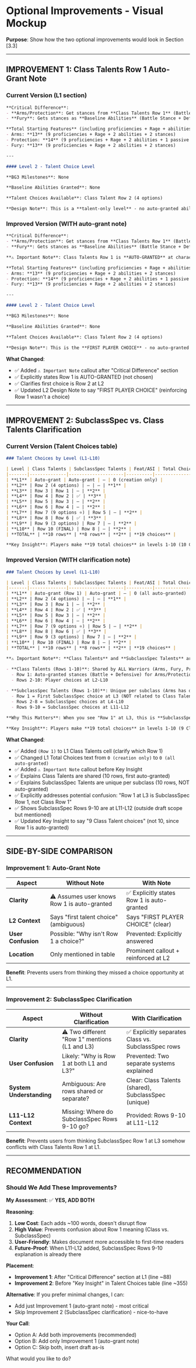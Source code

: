 # Optional Improvements - Visual Mockup

**Purpose**: Show how the two optional improvements would look in Section [3.3]

---

## IMPROVEMENT 1: Class Talents Row 1 Auto-Grant Note

### Current Version (L1 section)

```markdown
**Critical Difference**: 
- **Arms/Protection**: Get stances from **Class Talents Row 1** (Battle Stance + Defensive Stance, auto-granted)
- **Fury**: Gets stances as **Baseline Abilities** (Battle Stance + Defensive Stance, part of subclass identity)

**Total Starting Features** (including proficiencies + Rage + abilities):
- Arms: **13** (9 proficiencies + Rage + 2 abilities + 2 stances)
- Protection: **14** (9 proficiencies + Rage + 2 abilities + 1 passive + 2 stances)
- Fury: **13** (9 proficiencies + Rage + 2 abilities + 2 stances)

---

#### Level 2 - Talent Choice Level

**BG3 Milestones**: None

**Baseline Abilities Granted**: None

**Talent Choices Available**: Class Talent Row 2 (4 options)

**Design Note**: This is a **talent-only level** - no auto-granted abilities, but players make their first talent choice from Row 2 (Fast Footwork | War Machine | Leeching Strikes | Intervene).
```

### Improved Version (WITH auto-grant note)

```markdown
**Critical Difference**: 
- **Arms/Protection**: Get stances from **Class Talents Row 1** (Battle Stance + Defensive Stance, auto-granted)
- **Fury**: Gets stances as **Baseline Abilities** (Battle Stance + Defensive Stance, part of subclass identity)

**⚠️ Important Note**: Class Talents Row 1 is **AUTO-GRANTED** at character creation (not a player choice). The stances (Battle Stance + Defensive Stance) are given automatically for Arms/Protection. First player choice is Class Talents Row 2 at Level 2.

**Total Starting Features** (including proficiencies + Rage + abilities):
- Arms: **13** (9 proficiencies + Rage + 2 abilities + 2 stances)
- Protection: **14** (9 proficiencies + Rage + 2 abilities + 1 passive + 2 stances)
- Fury: **13** (9 proficiencies + Rage + 2 abilities + 2 stances)

---

#### Level 2 - Talent Choice Level

**BG3 Milestones**: None

**Baseline Abilities Granted**: None

**Talent Choices Available**: Class Talent Row 2 (4 options)

**Design Note**: This is the **FIRST PLAYER CHOICE** - no auto-granted abilities, but players pick 1 talent from Row 2 (Fast Footwork | War Machine | Leeching Strikes | Intervene). Class Talents Row 1 was already auto-granted at L1.
```

**What Changed**:
- ✅ Added `⚠️ Important Note` callout after "Critical Difference" section
- ✅ Explicitly states Row 1 is AUTO-GRANTED (not chosen)
- ✅ Clarifies first choice is Row 2 at L2
- ✅ Updated L2 Design Note to say "FIRST PLAYER CHOICE" (reinforcing Row 1 wasn't a choice)

---

## IMPROVEMENT 2: SubclassSpec vs. Class Talents Clarification

### Current Version (Talent Choices table)

```markdown
### Talent Choices by Level (L1-L10)

| Level | Class Talents | SubclassSpec Talents | Feat/ASI | Total Choices |
|-------|--------------|---------------------|----------|---------------|
| **L1** | Auto-grant | Auto-grant | — | 0 (creation only) |
| **L2** | Row 2 (4 options) | — | — | **1** |
| **L3** | Row 3 | Row 1 | — | **2** |
| **L4** | Row 4 | Row 2 | ✅ | **3** |
| **L5** | Row 5 | Row 3 | — | **2** |
| **L6** | Row 6 | Row 4 | — | **2** |
| **L7** | Row 7 (9 options ⭐) | Row 5 | — | **2** |
| **L8** | Row 8 | Row 6 | ✅ | **3** |
| **L9** | Row 9 (3 options) | Row 7 | — | **2** |
| **L10** | Row 10 (FINAL) | Row 8 | — | **2** |
| **TOTAL** | **10 rows** | **8 rows** | **2** | **19 choices** |

**Key Insight**: Players make **19 total choices** in levels 1-10 (10 Class Talents + 8 SubclassSpec Talents + 1 Feat at L4/L8 each). This is EXCLUDING hero talent choices at L13-20.
```

### Improved Version (WITH clarification note)

```markdown
### Talent Choices by Level (L1-L10)

| Level | Class Talents | SubclassSpec Talents | Feat/ASI | Total Choices |
|-------|--------------|---------------------|----------|---------------|
| **L1** | Auto-grant (Row 1) | Auto-grant | — | 0 (all auto-granted) |
| **L2** | Row 2 (4 options) | — | — | **1** |
| **L3** | Row 3 | Row 1 | — | **2** |
| **L4** | Row 4 | Row 2 | ✅ | **3** |
| **L5** | Row 5 | Row 3 | — | **2** |
| **L6** | Row 6 | Row 4 | — | **2** |
| **L7** | Row 7 (9 options ⭐) | Row 5 | — | **2** |
| **L8** | Row 8 | Row 6 | ✅ | **3** |
| **L9** | Row 9 (3 options) | Row 7 | — | **2** |
| **L10** | Row 10 (FINAL) | Row 8 | — | **2** |
| **TOTAL** | **10 rows** | **8 rows** | **2** | **19 choices** |

**⚠️ Important Note**: **Class Talents** and **SubclassSpec Talents** are TWO SEPARATE SYSTEMS with their own Row numbering:

- **Class Talents (Rows 1-10)**: Shared by ALL Warriors (Arms, Fury, Protection)
  - Row 1: Auto-granted stances (Battle + Defensive) for Arms/Protection at L1
  - Rows 2-10: Player choices at L2-L10
  
- **SubclassSpec Talents (Rows 1-10)**: Unique per subclass (Arms has different choices than Fury/Protection)
  - Row 1 = First SubclassSpec choice at L3 (NOT related to Class Talents Row 1)
  - Rows 2-8 = SubclassSpec choices at L4-L10
  - Rows 9-10 = SubclassSpec choices at L11-L12

**Why This Matters**: When you see "Row 1" at L3, this is **SubclassSpec Talent Row 1** (your first subclass-specific choice), NOT Class Talents Row 1 (which was already auto-granted at L1).

**Key Insight**: Players make **19 total choices** in levels 1-10 (9 Class Talent choices + 8 SubclassSpec Talent choices + 2 Feats). This is EXCLUDING hero talent choices at L13-20.
```

**What Changed**:
- ✅ Added `(Row 1)` to L1 Class Talents cell (clarify which Row 1)
- ✅ Changed L1 Total Choices text from `0 (creation only)` to `0 (all auto-granted)`
- ✅ Added `⚠️ Important Note` callout before Key Insight
- ✅ Explains Class Talents are shared (10 rows, first auto-granted)
- ✅ Explains SubclassSpec Talents are unique per subclass (10 rows, NOT auto-granted)
- ✅ Explicitly addresses potential confusion: "Row 1 at L3 is SubclassSpec Row 1, not Class Row 1"
- ✅ Shows SubclassSpec Rows 9-10 are at L11-L12 (outside draft scope but mentioned)
- ✅ Updated Key Insight to say "9 Class Talent choices" (not 10, since Row 1 is auto-granted)

---

## SIDE-BY-SIDE COMPARISON

### Improvement 1: Auto-Grant Note

| Aspect | Without Note | With Note |
|--------|--------------|-----------|
| **Clarity** | ⚠️ Assumes user knows Row 1 is auto-granted | ✅ Explicitly states Row 1 is auto-granted |
| **L2 Context** | Says "first talent choice" (ambiguous) | Says "FIRST PLAYER CHOICE" (clear) |
| **User Confusion** | Possible: "Why isn't Row 1 a choice?" | Prevented: Explicitly answered |
| **Location** | Only mentioned in table | Prominent callout + reinforced at L2 |

**Benefit**: Prevents users from thinking they missed a choice opportunity at L1.

---

### Improvement 2: SubclassSpec Clarification

| Aspect | Without Clarification | With Clarification |
|--------|----------------------|-------------------|
| **Clarity** | ⚠️ Two different "Row 1" mentions (L1 and L3) | ✅ Explicitly separates Class vs. SubclassSpec rows |
| **User Confusion** | Likely: "Why is Row 1 at both L1 and L3?" | Prevented: Two separate systems explained |
| **System Understanding** | Ambiguous: Are rows shared or separate? | Clear: Class Talents (shared), SubclassSpec (unique) |
| **L11-L12 Context** | Missing: Where do SubclassSpec Rows 9-10 go? | Provided: Rows 9-10 at L11-L12 |

**Benefit**: Prevents users from thinking SubclassSpec Row 1 at L3 somehow conflicts with Class Talents Row 1 at L1.

---

## RECOMMENDATION

### Should We Add These Improvements?

**My Assessment**: ✅ **YES, ADD BOTH**

**Reasoning**:
1. **Low Cost**: Each adds ~100 words, doesn't disrupt flow
2. **High Value**: Prevents confusion about Row 1 meaning (Class vs. SubclassSpec)
3. **User-Friendly**: Makes document more accessible to first-time readers
4. **Future-Proof**: When L11-L12 added, SubclassSpec Rows 9-10 explanation is already there

**Placement**:
- **Improvement 1**: After "Critical Difference" section at L1 (line ~88)
- **Improvement 2**: Before "Key Insight" in Talent Choices table (line ~355)

**Alternative**: If you prefer minimal changes, I can:
- Add just Improvement 1 (auto-grant note) - most critical
- Skip Improvement 2 (SubclassSpec clarification) - nice-to-have

**Your Call**: 
- Option A: Add both improvements (recommended)
- Option B: Add only Improvement 1 (auto-grant note)
- Option C: Skip both, insert draft as-is

What would you like to do?
